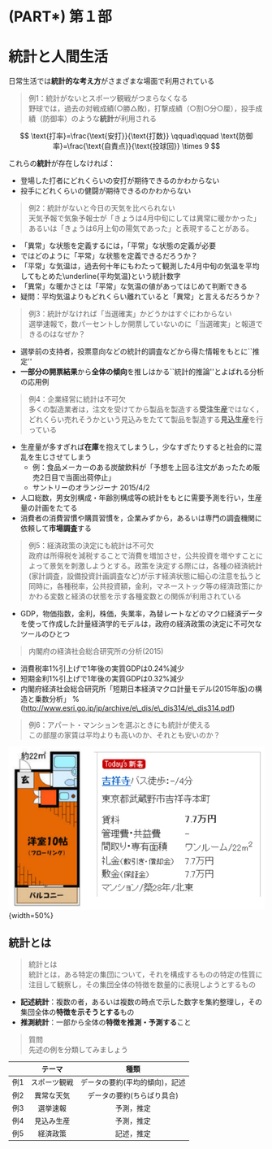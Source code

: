 # (PART\*) 第１部

# 統計と人間生活

日常生活では**統計的な考え方**がさまざまな場面で利用されている


> 例1：統計がないとスポーツ観戦がつまらなくなる<br>
> 野球では，過去の対戦成績(○勝△敗)，打撃成績（○割○分○厘），投手成績（防御率）のような**統計**が利用される
>
$$
\text{打率}=\frac{\text{安打}}{\text{打数}} \qquad\qquad
\text{防御率}=\frac{\text{自責点}}{\text{投球回}} \times 9
$$

これらの**統計**が存在しなければ：<br>

*  登場した打者にどれくらいの安打が期待できるのかわからない
*  投手にどれくらいの健闘が期待できるのかわからない


>例2：統計がないと今日の天気を比べられない<br>
>天気予報で気象予報士が「きょうは4月中旬にしては異常に暖かかった」あるいは「きょうは6月上旬の陽気であった」と表現することがある。

* 「異常」な状態を定義するには，「平常」な状態の定義が必要
*  ではどのように「平常」な状態を定義できるだろうか？
* 「平常」な気温は，過去何十年にもわたって観測した4月中旬の気温を平均してもとめた\underline{平均気温}という統計数字
* 「異常」な暖かさとは「平常」な気温の値があってはじめて判断できる
*  疑問：平均気温よりもどれくらい離れていると「異常」と言えるだろうか？


> 例3：統計がなければ「当選確実」かどうかはすぐにわからない<br>
選挙速報で，数パーセントしか開票していないのに「当選確実」と報道できるのはなぜか？

*   選挙前の支持者，投票意向などの統計的調査などから得た情報をもとに``推定''
*   **一部分の開票結果**から**全体の傾向**を推しはかる``統計的推論''とよばれる分析の応用例


> 例4：企業経営に統計は不可欠 <br>
多くの製造業者は，注文を受けてから製品を製造する**受注生産**ではなく，どれくらい売れそうかという見込みをたてて製品を製造する**見込生産**を行っている

*  生産量が多すぎれば**在庫**を抱えてしまうし，少なすぎたりすると社会的に混乱を生じさせてしまう
    *   例：食品メーカーのある炭酸飲料が「予想を上回る注文があったため販売2日目で当面出荷停止」
    *   サントリーのオランジーナ 2015/4/2
*  人口総数，男女別構成・年齢別構成等の統計をもとに需要予測を行い，生産量の計画をたてる
*  消費者の消費習慣や購買習慣を，企業みずから，あるいは専門の調査機関に依頼して**市場調査**する




> 例5：経済政策の決定にも統計は不可欠 <br>
政府は所得税を減税することで消費を増加させ，公共投資を増やすことによって景気を刺激しようとする。政策を決定する際には，各種の経済統計(家計調査，設備投資計画調査など)が示す経済状態に細心の注意を払うと同時に，各種税率，公共投資額，金利，マネーストック等の経済政策にかかわる変数と経済の状態を示す各種変数との関係が利用されている

*   GDP，物価指数，金利，株価，失業率，為替レートなどのマクロ経済データを使って作成した計量経済学的モデルは，政府の経済政策の決定に不可欠なツールのひとつ

> 内閣府の経済社会総合研究所の分析(2015)
>
*   消費税率1\%引上げで1年後の実質GDPは0.24\%減少
*   短期金利1\%引上げで1年後の実質GDPは0.32\%減少
*   内閣府経済社会総合研究所「短期日本経済マクロ計量モデル(2015年版)の構造と乗数分析」
%(http://www.esri.go.jp/jp/archive/e\_dis/e\_dis314/e\_dis314.pdf)



> 例6：アパート・マンションを選ぶときにも統計が使える <br>
> この部屋の家賃は平均よりも高いのか、それとも安いのか？

![image of histogram](images/lec01/fig_kichi_1room_example.png){width=50%}



## 統計とは

> 統計とは<br>
統計とは，ある特定の集団について，それを構成するものの特定の性質に注目して観察し，その集団全体の特徴を数量的に表現しようとするもの

*   **記述統計**：複数の者，あるいは複数の時点で示した数字を集約整理し，その集団全体の**特徴を示そうとする**もの
*   **推測統計**：一部から全体の**特徴を推測・予測する**こと


> 質問<br>
> 先述の例を分類してみましょう
>
| |テーマ|種類|
|:-:|:-:|:-:|
|例1|スポーツ観戦|データの要約(平均的傾向)，記述|
|例2|異常な天気  |データの要約(ちらばり具合) |
|例3|選挙速報    |予測，推定 |
|例4|見込み生産  |予測，推定 |
|例5|経済政策    |記述，推定 |

